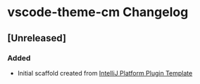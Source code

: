 <!-- Keep a Changelog guide -> https://keepachangelog.com -->

# vscode-theme-cm Changelog

## [Unreleased]
### Added
- Initial scaffold created from [IntelliJ Platform Plugin Template](https://github.com/JetBrains/intellij-platform-plugin-template)
